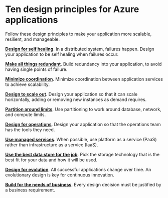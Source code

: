 
# Ten design principles for Azure applications

Follow these design principles to make your application more scalable, resilient, and manageable.

**[Design for self healing](self-healing/)**. In a distributed system, failures happen. Design your application to be self healing when failures occur.

**[Make all things redundant](redundancy/)**. Build redundancy into your application, to avoid having single points of failure.

**[Minimize coordination](minimize-coordination.yml)**. Minimize coordination between application services to achieve scalability.

**[Design to scale out](scale-out/)**. Design your application so that it can scale horizontally, adding or removing new instances as demand requires.

**[Partition around limits](partition/)**. Use partitioning to work around database, network, and compute limits.

**[Design for operations](design-for-operations/)**. Design your application so that the operations team has the tools they need.

**[Use managed services](managed-services/)**. When possible, use platform as a service (PaaS) rather than infrastructure as a service (IaaS).

**[Use the best data store for the job](/azure/architecture/guide/design-principles/use-best-data-store)**. Pick the storage technology that is the best fit for your data and how it will be used.

**[Design for evolution](design-for-evolution/)**. All successful applications change over time. An evolutionary design is key for continuous innovation.

**[Build for the needs of business](build-for-business/)**. Every design decision must be justified by a business requirement.